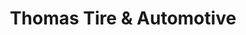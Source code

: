 ---
title: "Thomas Tire & Automotive"
url: /aberdeen/thomas-tire-und-automotive/
shop: Autowerkstatt
---